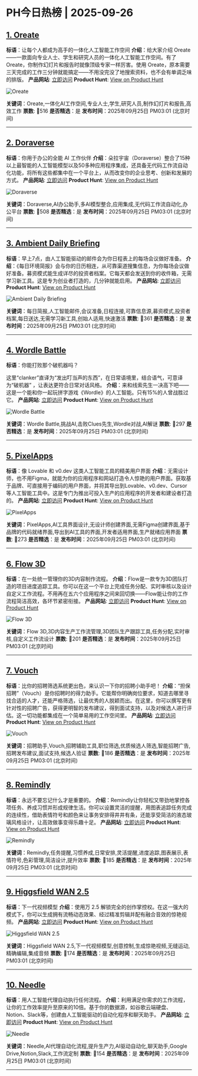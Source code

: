 # PH今日热榜 | 2025-09-26

## [1. Oreate](https://www.producthunt.com/products/oreate?utm_campaign=producthunt-api&utm_medium=api-v2&utm_source=Application%3A+dev+%28ID%3A+189358%29)
**标语**：让每个人都成为高手的一体化人工智能工作空间
**介绍**：给大家介绍 Oreate——一款面向专业人士、学生和研究人员的一体化人工智能工作空间。有了 Oreate，你制作幻灯片和报告时就像顶级专家一样厉害。使用 Oreate，原本需要三天完成的工作三分钟就能搞定——不用没完没了地搜索资料，也不会有单调乏味的排版。
**产品网站**: [立即访问](https://www.producthunt.com/r/L3EDK4FLJDLT27?utm_campaign=producthunt-api&utm_medium=api-v2&utm_source=Application%3A+dev+%28ID%3A+189358%29)
**Product Hunt**: [View on Product Hunt](https://www.producthunt.com/products/oreate?utm_campaign=producthunt-api&utm_medium=api-v2&utm_source=Application%3A+dev+%28ID%3A+189358%29)

![Oreate](https://ph-files.imgix.net/d29b576c-6fc4-4381-94ed-19a61999cb66.png?auto=format)

**关键词**：Oreate,一体化AI工作空间,专业人士,学生,研究人员,制作幻灯片和报告,高效工作
**票数**: 🔺516
**是否精选**：是
**发布时间**：2025年09月25日 PM03:01 (北京时间)

---

## [2. Doraverse](https://www.producthunt.com/products/doraverse-3?utm_campaign=producthunt-api&utm_medium=api-v2&utm_source=Application%3A+dev+%28ID%3A+189358%29)
**标语**：你用于办公的全能 AI 工作伙伴
**介绍**：朵拉宇宙（Doraverse）整合了15种以上最智能的人工智能模型以及50多种应用程序集成，还具备无代码工作流自动化功能，将所有这些都集中在一个平台上，从而改变你的企业思考、创新和发展的方式。
**产品网站**: [立即访问](https://www.producthunt.com/r/7EVB7AJFV3OQK5?utm_campaign=producthunt-api&utm_medium=api-v2&utm_source=Application%3A+dev+%28ID%3A+189358%29)
**Product Hunt**: [View on Product Hunt](https://www.producthunt.com/products/doraverse-3?utm_campaign=producthunt-api&utm_medium=api-v2&utm_source=Application%3A+dev+%28ID%3A+189358%29)

![Doraverse](https://ph-files.imgix.net/f8ab7549-72af-4adb-9c5e-ba03fc369395.jpeg?auto=format)

**关键词**：Doraverse,AI办公助手,多AI模型整合,应用集成,无代码工作流自动化,办公平台
**票数**: 🔺508
**是否精选**：是
**发布时间**：2025年09月25日 PM03:01 (北京时间)

---

## [3. Ambient Daily Briefing](https://www.producthunt.com/products/ambient?utm_campaign=producthunt-api&utm_medium=api-v2&utm_source=Application%3A+dev+%28ID%3A+189358%29)
**标语**：早上7点，由人工智能驱动的邮件会为你日程表上的每场会议做好准备。
**介绍**：《每日环境简报》会与你的日历相连，从可靠渠道搜集信息，为你每场会议做好准备。募资模式能生成详尽的投资者档案。它每天都会发送到你的收件箱，无需学习新工具。这是专为创业者打造的，几分钟就能启用。
**产品网站**: [立即访问](https://www.producthunt.com/r/G2YHODWXYGHFOT?utm_campaign=producthunt-api&utm_medium=api-v2&utm_source=Application%3A+dev+%28ID%3A+189358%29)
**Product Hunt**: [View on Product Hunt](https://www.producthunt.com/products/ambient?utm_campaign=producthunt-api&utm_medium=api-v2&utm_source=Application%3A+dev+%28ID%3A+189358%29)

![Ambient Daily Briefing](https://ph-files.imgix.net/335ddea9-d1ad-409c-a850-a2cbe18838d1.png?auto=format)

**关键词**：每日简报,人工智能邮件,会议准备,日程连接,可靠信息源,募资模式,投资者档案,每日送达,无需学习新工具,创始人适用,快速激活
**票数**: 🔺361
**是否精选**：是
**发布时间**：2025年09月25日 PM03:01 (北京时间)

---

## [4. Wordle Battle](https://www.producthunt.com/products/wordle-battle?utm_campaign=producthunt-api&utm_medium=api-v2&utm_source=Application%3A+dev+%28ID%3A+189358%29)
**标语**：你能打败那个破机器吗？

这里“clanker”直译为“发出叮当声的东西”，在日常语境里，结合语气，可意译为“破机器” ，让表达更符合日常对话风格。
**介绍**：来和线索先生一决高下吧——这是一个能和你一起玩拼字游戏《Wordle》的人工智能。只有15%的人曾战胜过它。
**产品网站**: [立即访问](https://www.producthunt.com/r/6JQMEFGMUNKJDY?utm_campaign=producthunt-api&utm_medium=api-v2&utm_source=Application%3A+dev+%28ID%3A+189358%29)
**Product Hunt**: [View on Product Hunt](https://www.producthunt.com/products/wordle-battle?utm_campaign=producthunt-api&utm_medium=api-v2&utm_source=Application%3A+dev+%28ID%3A+189358%29)

![Wordle Battle](https://ph-files.imgix.net/3eb94f60-4d95-4fbb-9bb0-628cfaf5a01e.jpeg?auto=format)

**关键词**：Wordle Battle,挑战AI,击败Clues先生,Wordle对战,AI解谜
**票数**: 🔺297
**是否精选**：是
**发布时间**：2025年09月25日 PM03:01 (北京时间)

---

## [5. PixelApps](https://www.producthunt.com/products/pixelapps-ai-design-for-your-apps?utm_campaign=producthunt-api&utm_medium=api-v2&utm_source=Application%3A+dev+%28ID%3A+189358%29)
**标语**：像 Lovable 和 v0.dev 这类人工智能工具的精美用户界面
**介绍**：无需设计师，也不用Figma，就能为你的应用程序和网站打造令人惊艳的用户界面。获取基于品牌、可直接用于编码的用户界面，并将其导出到Lovable、v0.dev、Cursor等人工智能工具中。这是专门为推出可投入生产的应用程序的开发者和建设者打造的。
**产品网站**: [立即访问](https://www.producthunt.com/r/VJT35RJ7LYSQWU?utm_campaign=producthunt-api&utm_medium=api-v2&utm_source=Application%3A+dev+%28ID%3A+189358%29)
**Product Hunt**: [View on Product Hunt](https://www.producthunt.com/products/pixelapps-ai-design-for-your-apps?utm_campaign=producthunt-api&utm_medium=api-v2&utm_source=Application%3A+dev+%28ID%3A+189358%29)

![PixelApps](https://ph-files.imgix.net/b16e1dc1-2032-4fa9-ba00-556f63cd4df2.jpeg?auto=format)

**关键词**：PixelApps,AI工具界面设计,无设计师创建界面,无需Figma创建界面,基于品牌的代码就绪界面,导出到AI工具的界面,开发者适用界面,生产就绪应用界面
**票数**: 🔺273
**是否精选**：是
**发布时间**：2025年09月25日 PM03:01 (北京时间)

---

## [6. Flow 3D](https://www.producthunt.com/products/kaedim?utm_campaign=producthunt-api&utm_medium=api-v2&utm_source=Application%3A+dev+%28ID%3A+189358%29)
**标语**：在一处统一管理你的3D内容制作流程。
**介绍**：Flow是一款专为3D团队打造的项目进度追踪工具。你可以在这一个平台上完成任务分配、实时审核以及设计自定义工作流程。不用再在五六个应用程序之间来回切换——Flow能让你的工作流程简洁高效，各环节紧密衔接。
**产品网站**: [立即访问](https://www.producthunt.com/r/TUPGR7FO4JRXDC?utm_campaign=producthunt-api&utm_medium=api-v2&utm_source=Application%3A+dev+%28ID%3A+189358%29)
**Product Hunt**: [View on Product Hunt](https://www.producthunt.com/products/kaedim?utm_campaign=producthunt-api&utm_medium=api-v2&utm_source=Application%3A+dev+%28ID%3A+189358%29)

![Flow 3D](https://ph-files.imgix.net/3deb0d85-bfed-4c92-b031-9267107b40dc.png?auto=format)

**关键词**：Flow 3D,3D内容生产工作流管理,3D团队生产跟踪工具,任务分配,实时审核,自定义工作流设计
**票数**: 🔺201
**是否精选**：是
**发布时间**：2025年09月25日 PM03:01 (北京时间)

---

## [7. Vouch](https://www.producthunt.com/products/vouch-5?utm_campaign=producthunt-api&utm_medium=api-v2&utm_source=Application%3A+dev+%28ID%3A+189358%29)
**标语**：比你的招聘筛选系统更出色，来认识一下你的招聘小助手吧！
**介绍**：“担保招聘”（Vouch）是你招聘时的得力助手。它能帮你明确岗位要求，知道去哪里寻找合适的人才，还能严格筛选，让最优秀的人脱颖而出。在这里，你可以撰写更有针对性的招聘广告，获得更明智的发布建议，得到面试支持，以及对候选人进行评估。这一切功能都集成在一个简单易用的工作空间里。
**产品网站**: [立即访问](https://www.producthunt.com/r/AKJHNMJKEKRJCQ?utm_campaign=producthunt-api&utm_medium=api-v2&utm_source=Application%3A+dev+%28ID%3A+189358%29)
**Product Hunt**: [View on Product Hunt](https://www.producthunt.com/products/vouch-5?utm_campaign=producthunt-api&utm_medium=api-v2&utm_source=Application%3A+dev+%28ID%3A+189358%29)

![Vouch](https://ph-files.imgix.net/7be6b575-977b-4bf8-8fe1-c18492ad67e6.png?auto=format)

**关键词**：招聘助手,Vouch,招聘辅助工具,职位筛选,优质候选人筛选,智能招聘广告,招聘发布建议,面试支持,候选人验证
**票数**: 🔺186
**是否精选**：是
**发布时间**：2025年09月25日 PM03:01 (北京时间)

---

## [8. Remindly](https://www.producthunt.com/products/remindly-3?utm_campaign=producthunt-api&utm_medium=api-v2&utm_source=Application%3A+dev+%28ID%3A+189358%29)
**标语**：永远不要忘记什么才是重要的。
**介绍**：Remindly让你轻松又带劲地掌控各项任务、养成习惯并形成规律生活。你可以设置灵活的提醒，用图表追踪任务完成的连续性，借助表情符号和颜色来让事务安排得井井有条，还能享受简洁的液态玻璃风格设计，让高效做事变得乐趣十足。
**产品网站**: [立即访问](https://www.producthunt.com/r/BUOCNX2HH7J7DJ?utm_campaign=producthunt-api&utm_medium=api-v2&utm_source=Application%3A+dev+%28ID%3A+189358%29)
**Product Hunt**: [View on Product Hunt](https://www.producthunt.com/products/remindly-3?utm_campaign=producthunt-api&utm_medium=api-v2&utm_source=Application%3A+dev+%28ID%3A+189358%29)

![Remindly](https://ph-files.imgix.net/76fea104-29cf-44e8-a70d-f7f57faaa2e7.jpeg?auto=format)

**关键词**：Remindly,任务提醒,习惯养成,日常安排,灵活提醒,进度追踪,图表展示,表情符号,色彩管理,简洁设计,提升效率
**票数**: 🔺185
**是否精选**：是
**发布时间**：2025年09月25日 PM03:01 (北京时间)

---

## [9. Higgsfield WAN 2.5 ](https://www.producthunt.com/products/higgsfield?utm_campaign=producthunt-api&utm_medium=api-v2&utm_source=Application%3A+dev+%28ID%3A+189358%29)
**标语**：下一代视频模型
**介绍**：使用万 2.5 解锁完全的创作掌控权。在这一强大的模式下，你可以生成拥有流畅动态效果、经过精准剪辑并配有融合音效的惊艳视频。
**产品网站**: [立即访问](https://www.producthunt.com/r/SEPDOZINMS7GK2?utm_campaign=producthunt-api&utm_medium=api-v2&utm_source=Application%3A+dev+%28ID%3A+189358%29)
**Product Hunt**: [View on Product Hunt](https://www.producthunt.com/products/higgsfield?utm_campaign=producthunt-api&utm_medium=api-v2&utm_source=Application%3A+dev+%28ID%3A+189358%29)

![Higgsfield WAN 2.5 ](https://ph-files.imgix.net/0ccefca8-db58-4562-9505-17b2f7d5045e.jpeg?auto=format)

**关键词**：Higgsfield WAN 2.5,下一代视频模型,创意控制,生成惊艳视频,无缝运动,精确编辑,集成音频
**票数**: 🔺174
**是否精选**：是
**发布时间**：2025年09月25日 PM03:01 (北京时间)

---

## [10. Needle](https://www.producthunt.com/products/needle-3?utm_campaign=producthunt-api&utm_medium=api-v2&utm_source=Application%3A+dev+%28ID%3A+189358%29)
**标语**：用人工智能代理自动执行任何流程。
**介绍**：利用满足你需求的工作流程，让你的工作效率提升至原来的10倍。基于你的数据源，如谷歌云端硬盘、Notion、Slack等，创建由人工智能驱动的自动化程序和聊天助手。
**产品网站**: [立即访问](https://www.producthunt.com/r/LK7YD6UGOM3VSY?utm_campaign=producthunt-api&utm_medium=api-v2&utm_source=Application%3A+dev+%28ID%3A+189358%29)
**Product Hunt**: [View on Product Hunt](https://www.producthunt.com/products/needle-3?utm_campaign=producthunt-api&utm_medium=api-v2&utm_source=Application%3A+dev+%28ID%3A+189358%29)

![Needle](https://ph-files.imgix.net/94ab09ac-4eb9-4b1e-8b86-0136b1a26a9e.png?auto=format)

**关键词**：Needle,AI代理自动化流程,提升生产力,AI驱动自动化,聊天助手,Google Drive,Notion,Slack,工作流定制
**票数**: 🔺154
**是否精选**：是
**发布时间**：2025年09月25日 PM03:01 (北京时间)

---

